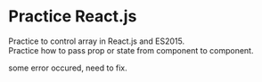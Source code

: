 # Practice React.js

Practice to control array in React.js and ES2015.  
Practice how to pass prop or state from component to component.  

some error occured, need to fix.

